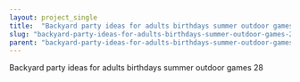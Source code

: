 ```yaml
---
layout: project_single
title:  "Backyard party ideas for adults birthdays summer outdoor games 28"
slug: "backyard-party-ideas-for-adults-birthdays-summer-outdoor-games-28"
parent: "backyard-party-ideas-for-adults-birthdays-summer-outdoor-games"
---
```

Backyard party ideas for adults birthdays summer outdoor games 28